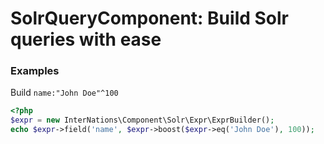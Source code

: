 # SolrQueryComponent: Build Solr queries with ease

### Examples

Build `name:"John Doe"^100`

```php
<?php
$expr = new InterNations\Component\Solr\Expr\ExprBuilder();
echo $expr->field('name', $expr->boost($expr->eq('John Doe'), 100));
```
